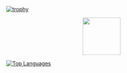 [![trophy](https://github-profile-trophy.vercel.app/?username=sammorozov&title=Stars,Followers,Commits,Repositories,MultipleLang,PullRequest&theme=onedark)](https://github.com/ryo-ma/github-profile-trophy)
<div align="center"> 
  

  <img height="100" src="https://readme-typing-svg.herokuapp.com?color=red&lines=Frontend+Developer"/>

</a>
</div>













<a href="https://github.com/kydyrmyshov107" align="left"><img src="https://github-readme-stats.vercel.app/api/top-langs/?username=kydyrmyshov107&langs_count=10&title_color=a855f7&text_color=ffffff&icon_color=a855f7&bg_color=0f172a&hide_border=true&locale=en&custom_title=Top%20%Languages" alt="Top Languages" /></a>


